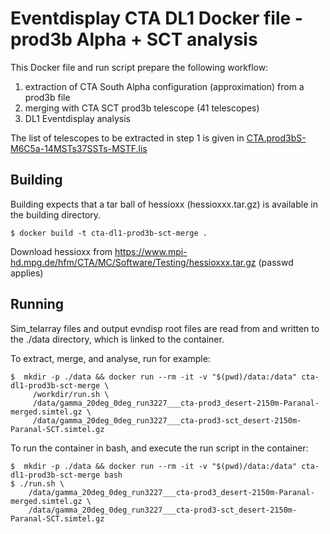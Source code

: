 # Eventdisplay CTA DL1 Docker file - prod3b Alpha + SCT analysis

This Docker file and run script prepare the following workflow:

1. extraction of CTA South Alpha configuration (approximation) from a prod3b file
2. merging with CTA SCT prod3b telescope (41 telescopes)
3. DL1 Eventdisplay analysis

The list of telescopes to be extracted in step 1 is given in [CTA.prod3bS-M6C5a-14MSTs37SSTs-MSTF.lis](CTA.prod3bS-M6C5a-14MSTs37SSTs-MSTF.lis)

## Building

Building expects that a tar ball of hessioxx (hessioxxx.tar.gz) is available in the building directory.

```
$ docker build -t cta-dl1-prod3b-sct-merge .
```

Download hessioxx from https://www.mpi-hd.mpg.de/hfm/CTA/MC/Software/Testing/hessioxxx.tar.gz (passwd applies)

## Running

Sim_telarray files and output evndisp root files are read from and written to the ./data directory, which is linked to the container.

To extract, merge, and analyse, run for example:

```
$  mkdir -p ./data && docker run --rm -it -v "$(pwd)/data:/data" cta-dl1-prod3b-sct-merge \
     /workdir/run.sh \
     /data/gamma_20deg_0deg_run3227___cta-prod3_desert-2150m-Paranal-merged.simtel.gz \
     /data/gamma_20deg_0deg_run3227___cta-prod3-sct_desert-2150m-Paranal-SCT.simtel.gz
```

To run the container in bash, and execute the run script in the container:

```
$  mkdir -p ./data && docker run --rm -it -v "$(pwd)/data:/data" cta-dl1-prod3b-sct-merge bash
$ ./run.sh \
    /data/gamma_20deg_0deg_run3227___cta-prod3_desert-2150m-Paranal-merged.simtel.gz \
    /data/gamma_20deg_0deg_run3227___cta-prod3-sct_desert-2150m-Paranal-SCT.simtel.gz
```
